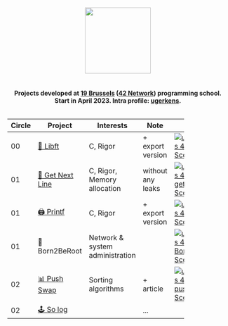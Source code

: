 <h1 align="center">
	<a href="https://campus19.be/">
		<img  width="150" src="https://github.com/ulyssegerkens/42-Cursus/assets/99326326/2eb721b3-5b33-4703-9922-684aadbbdc76">
	</a>
</h1>

<p align="center">
	<b>
		<br>
		Projects developed at <a href="https://campus19.be/">19 Brussels</a> (<a href="https://www.42network.org/">42 Network</a>) programming school.
		<br>
		Start in April 2023. Intra profile: <a href="https://profile.intra.42.fr/users/ugerkens">ugerkens</a>.
		<br><br>
	</b>
</p>

<table align="center" style="width:80%;">
	<thead>
		<tr>
			<th>Circle</th>
			<th>Project</th>
			<th>Interests</th>
			<th>Note</th>
			<th>Score</th>
		</tr>
	</thead>
  <tbody>
    <tr>
      <td>00</td>
      <td><a href="https://github.com/ulyssegerkens/libft">🧰 Libft</a></td>
      <td>C, Rigor</td>
	  <td>+ export version</td>
      <td><a href="https://github.com/JaeSeoKim/badge42"><img src="https://badge42.vercel.app/api/v2/clko9gj46004008mm4p1bl1xk/project/3054001" alt="ugerkens's 42 Libft Score" /></a></td>
    </tr>
    <tr>
      <td>01</td>
      <td><a href="https://github.com/ulyssegerkens/get_next_line">📃 Get Next Line</a></td>
      <td>C, Rigor, Memory allocation</td>
	  <td>without any leaks</td>
      <td><a href="https://github.com/JaeSeoKim/badge42"><img src="https://badge42.vercel.app/api/v2/clko9gj46004008mm4p1bl1xk/project/3063182" alt="ugerkens's 42 get_next_line Score" /></a></td>
    </tr>
    <tr>
      <td>01</td>
      <td><a href="https://github.com/ulyssegerkens/printf">🖨️ Printf</a></td>
      <td>C, Rigor</td>
	  <td>+ export version</td>
      <td><a href="https://github.com/JaeSeoKim/badge42"><img src="https://badge42.vercel.app/api/v2/clko9gj46004008mm4p1bl1xk/project/3063181" alt="ugerkens's 42 ft_printf Score" /></a></td>
    </tr>
    <tr>
      <td>01</td>
      <td>💾 Born2BeRoot</td>
      <td>Network & system administration</td>
	  <td></td>
      <td><a href="https://github.com/JaeSeoKim/badge42"><img src="https://badge42.vercel.app/api/v2/clko9gj46004008mm4p1bl1xk/project/3064942" alt="ugerkens's 42 Born2beroot Score" /></a></td>
    </tr>
    <tr>
      <td>02</td>
      <td><a href="https://github.com/ulyssegerkens/push_swap">📊 Push Swap</a></td>
      <td>Sorting algorithms</td>
	  <td>+ article</td>
      <td><a href="https://github.com/JaeSeoKim/badge42"><img src="https://badge42.vercel.app/api/v2/clko9gj46004008mm4p1bl1xk/project/3120261" alt="ugerkens's 42 push_swap Score" /></a></td>
    </tr>
	<tr>
      <td>02</td>
      <td><a href="https://github.com/ulyssegerkens/push_swap">🕹️ So log</a></td>
      <td></td>
	  <td>...</td>
      <td></td>
    </tr>
  </tbody>
</table>
